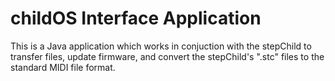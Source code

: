 # childOS Interface Application
This is a Java application which works in conjuction with the stepChild to transfer files, update firmware, and convert the stepChild's ".stc" files to the standard MIDI file format.
